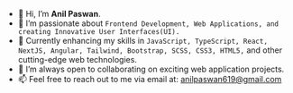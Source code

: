 - 👋 Hi, I’m **Anil Paswan**.
- 👀 I’m passionate about ``Frontend Development, Web Applications, and creating Innovative User Interfaces(UI).``
- 🌱 Currently enhancing my skills in ``JavaScript, TypeScript, React, NextJS, Angular, Tailwind, Bootstrap, SCSS, CSS3, HTML5,`` and other cutting-edge web technologies.
- 💞️ I’m always open to collaborating on exciting web application projects.
- 📫 Feel free to reach out to me via email at: [anilpaswan619@gmail.com](http://www.gmail.com/)
<!---
anilpaswan619/anilpaswan619 is a ✨ special ✨ repository because its `README.md` (this file) appears on your GitHub profile.
You can click the Preview link to take a look at your changes.
--->
